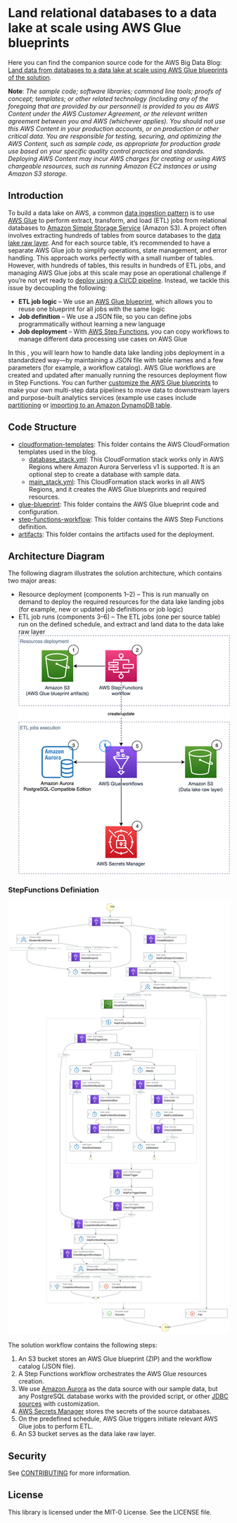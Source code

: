 # Land relational databases to a data lake at scale using AWS Glue blueprints

Here you can find the companion source code for the AWS Big Data Blog: [Land data from databases to a data lake at scale using AWS Glue blueprints of the solution](https://aws.amazon.com/blogs/big-data/land-data-from-databases-to-a-data-lake-at-scale-using-aws-glue-blueprints/).

**Note**: *The sample code; software libraries; command line tools; proofs of concept; templates; or other related technology (including any of the foregoing that are provided by our personnel) is provided to you as AWS Content under the AWS Customer Agreement, or the relevant written agreement between you and AWS (whichever applies). You should not use this AWS Content in your production accounts, or on production or other critical data. You are responsible for testing, securing, and optimizing the AWS Content, such as sample code, as appropriate for production grade use based on your specific quality control practices and standards. Deploying AWS Content may incur AWS charges for creating or using AWS chargeable resources, such as running Amazon EC2 instances or using Amazon S3 storage.*

## Introduction

To build a data lake on AWS, a common [data ingestion pattern](https://docs.aws.amazon.com/whitepapers/latest/aws-cloud-data-ingestion-patterns-practices/heterogeneous-data-ingestion-patterns.html) is to use [AWS Glue](https://aws.amazon.com/glue/) to perform extract,
transform, and load (ETL) jobs from relational databases to [Amazon Simple Storage Service](https://aws.amazon.com/s3/) (Amazon S3).
A project often involves extracting hundreds of tables from source databases to the [data lake raw layer](https://docs.aws.amazon.com/prescriptive-guidance/latest/defining-bucket-names-data-lakes/data-layer-definitions.html).
And for each source table, it’s recommended to have a separate AWS Glue job to simplify operations,
state management, and error handling. This approach works perfectly with a small number of tables.
However, with hundreds of tables, this results in hundreds of ETL jobs, and managing AWS Glue jobs at
this scale may pose an operational challenge if you’re not yet ready to [deploy using a CI/CD pipeline](https://docs.aws.amazon.com/prescriptive-guidance/latest/patterns/deploy-an-aws-glue-job-with-an-aws-codepipeline-ci-cd-pipeline.html).
Instead, we tackle this issue by decoupling the following:

- **ETL job logic** – We use an [AWS Glue blueprint](https://docs.aws.amazon.com/glue/latest/dg/blueprints-overview.html), which allows you to reuse one blueprint for all
jobs with the same logic
- **Job definition** – We use a JSON file, so you can define jobs programmatically without learning a
new language
- **Job deployment** – With [AWS Step Functions](https://aws.amazon.com/step-functions/?step-functions.sort-by=item.additionalFields.postDateTime&step-functions.sort-order=desc), you can copy workflows to manage different data
processing use cases on AWS Glue

In this [
](https://docs.aws.amazon.com/blogs/), you will learn how to handle data lake landing jobs deployment in a standardized way—by
maintaining a JSON file with table names and a few parameters (for example, a workflow catalog). AWS
Glue workflows are created and updated after manually running the resources deployment flow in Step
Functions. You can further [customize the AWS Glue blueprints](https://docs.aws.amazon.com/glue/latest/dg/orchestrate-using-blueprints.html) to make your own multi-step data
pipelines to move data to downstream layers and purpose-built analytics services (example use cases
include [partitioning](https://github.com/awslabs/aws-glue-blueprint-libs/tree/master/samples/partitioning) or [importing to an Amazon DynamoDB table](https://github.com/awslabs/aws-glue-blueprint-libs/tree/master/samples/s3_to_dynamodb).

## Code Structure
- [cloudformation-templates](cloudformation-templates/): This folder contains the AWS CloudFormation templates used in the blog.
  - [database_stack.yml](cloudformation-templates/database_stack.yml): This CloudFormation stack works only in AWS Regions where Amazon Aurora Serverless v1 is supported. It is an optional step to create a database with sample data.
  - [main_stack.yml](cloudformation-templates/main_stack.yml): This CloudFormation stack works in all AWS Regions, and it creates the AWS Glue blueprints and required resources.
- [glue-blueprint](glue-blueprint/): This folder contains the AWS Glue blueprint code and configuration.
- [step-functions-workflow](step-functions-workflow/): This folder contains the AWS Step Functions definition.
- [artifacts](artifacts/): This folder contains the artifacts used for the deployment.

## Architecture Diagram

The following diagram illustrates the solution architecture, which contains two major areas:

- Resource deployment (components 1–2) – This is run manually on demand to deploy the
required resources for the data lake landing jobs (for example, new or updated job definitions or
job logic)
- ETL job runs (components 3–6) – The ETL jobs (one per source table) run on the defined
schedule, and extract and land data to the data lake raw layer
![Alt text](artifacts/BDB1902.jpg?raw=true "Title")

### StepFunctions Definiation 
![Alt text](artifacts/stepfunctions_graph.svg?raw=true "Title")
 

The solution workflow contains the following steps:

1. An S3 bucket stores an AWS Glue blueprint (ZIP) and the workflow catalog (JSON file).
2. A Step Functions workflow orchestrates the AWS Glue resources creation.
3. We use [Amazon Aurora](https://aws.amazon.com/rds/aurora/) as the data source with our sample data, but any PostgreSQL database
works with the provided script, or other [JDBC sources](https://spark.apache.org/docs/latest/sql-data-sources-jdbc.html) with customization.
4. [AWS Secrets Manager](https://aws.amazon.com/secrets-manager/) stores the secrets of the source databases.
5. On the predefined schedule, AWS Glue triggers initiate relevant AWS Glue jobs to perform ETL.
6. An S3 bucket serves as the data lake raw layer.

## Security

See [CONTRIBUTING](CONTRIBUTING.md#security-issue-notifications) for more information.

## License

This library is licensed under the MIT-0 License. See the LICENSE file.
